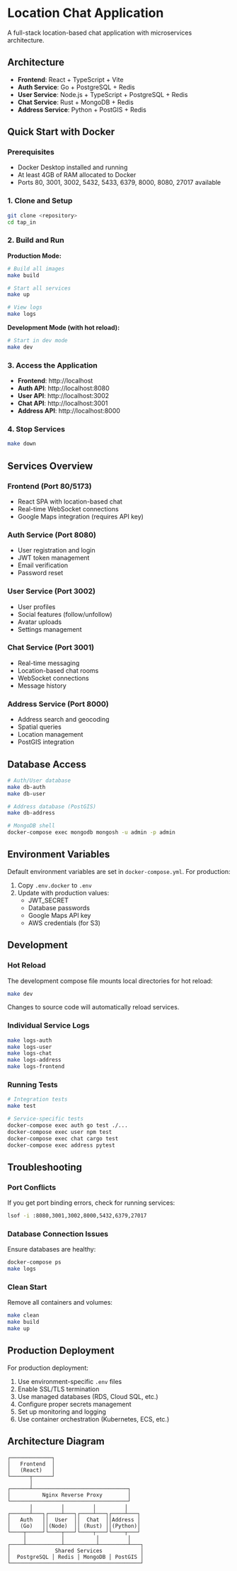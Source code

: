 # Location Chat Application

A full-stack location-based chat application with microservices architecture.

## Architecture

- **Frontend**: React + TypeScript + Vite
- **Auth Service**: Go + PostgreSQL + Redis
- **User Service**: Node.js + TypeScript + PostgreSQL + Redis
- **Chat Service**: Rust + MongoDB + Redis
- **Address Service**: Python + PostGIS + Redis

## Quick Start with Docker

### Prerequisites
- Docker Desktop installed and running
- At least 4GB of RAM allocated to Docker
- Ports 80, 3001, 3002, 5432, 5433, 6379, 8000, 8080, 27017 available

### 1. Clone and Setup
```bash
git clone <repository>
cd tap_in
```

### 2. Build and Run

**Production Mode:**
```bash
# Build all images
make build

# Start all services
make up

# View logs
make logs
```

**Development Mode (with hot reload):**
```bash
# Start in dev mode
make dev
```

### 3. Access the Application

- **Frontend**: http://localhost
- **Auth API**: http://localhost:8080
- **User API**: http://localhost:3002  
- **Chat API**: http://localhost:3001
- **Address API**: http://localhost:8000

### 4. Stop Services
```bash
make down
```

## Services Overview

### Frontend (Port 80/5173)
- React SPA with location-based chat
- Real-time WebSocket connections
- Google Maps integration (requires API key)

### Auth Service (Port 8080)
- User registration and login
- JWT token management
- Email verification
- Password reset

### User Service (Port 3002)
- User profiles
- Social features (follow/unfollow)
- Avatar uploads
- Settings management

### Chat Service (Port 3001)
- Real-time messaging
- Location-based chat rooms
- WebSocket connections
- Message history

### Address Service (Port 8000)
- Address search and geocoding
- Spatial queries
- Location management
- PostGIS integration

## Database Access

```bash
# Auth/User database
make db-auth
make db-user

# Address database (PostGIS)
make db-address

# MongoDB shell
docker-compose exec mongodb mongosh -u admin -p admin
```

## Environment Variables

Default environment variables are set in `docker-compose.yml`. For production:

1. Copy `.env.docker` to `.env`
2. Update with production values:
   - JWT_SECRET
   - Database passwords
   - Google Maps API key
   - AWS credentials (for S3)

## Development

### Hot Reload
The development compose file mounts local directories for hot reload:

```bash
make dev
```

Changes to source code will automatically reload services.

### Individual Service Logs
```bash
make logs-auth
make logs-user
make logs-chat
make logs-address
make logs-frontend
```

### Running Tests
```bash
# Integration tests
make test

# Service-specific tests
docker-compose exec auth go test ./...
docker-compose exec user npm test
docker-compose exec chat cargo test
docker-compose exec address pytest
```

## Troubleshooting

### Port Conflicts
If you get port binding errors, check for running services:
```bash
lsof -i :8080,3001,3002,8000,5432,6379,27017
```

### Database Connection Issues
Ensure databases are healthy:
```bash
docker-compose ps
make logs
```

### Clean Start
Remove all containers and volumes:
```bash
make clean
make build
make up
```

## Production Deployment

For production deployment:

1. Use environment-specific `.env` files
2. Enable SSL/TLS termination
3. Use managed databases (RDS, Cloud SQL, etc.)
4. Configure proper secrets management
5. Set up monitoring and logging
6. Use container orchestration (Kubernetes, ECS, etc.)

## Architecture Diagram

```
┌─────────────┐
│   Frontend  │
│   (React)   │
└──────┬──────┘
       │
┌──────┴──────────────────────────────┐
│          Nginx Reverse Proxy        │
└─────────────────────────────────────┘
       │         │         │         │
┌──────┴───┐┌────┴───┐┌────┴───┐┌────┴───┐
│   Auth   ││  User  ││  Chat  ││Address │
│   (Go)   ││(Node)  ││ (Rust) ││(Python)│
└────┬─────┘└────┬───┘└────┬───┘└────┬───┘
     │           │          │         │
┌────┴───────────┴──────────┴─────────┴───┐
│              Shared Services            │
│  PostgreSQL │ Redis │ MongoDB │ PostGIS │
└─────────────────────────────────────────┘
```